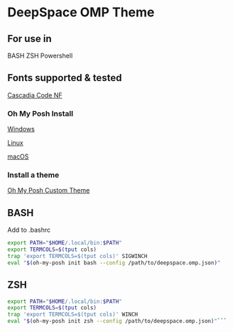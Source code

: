# DeepSpace OMP Theme

## For use in

BASH ZSH Powershell

## Fonts supported & tested

[Cascadia Code NF](https://github.com/ryanoasis/nerd-fonts/releases/download/v3.4.0/CascadiaCode.zip)

### Oh My Posh Install

[Windows](https://ohmyposh.dev/docs/installation/windows)

[Linux](https://ohmyposh.dev/docs/installation/linux)

[macOS](https://ohmyposh.dev/docs/installation/macos)

### Install a theme

[Oh My Posh Custom Theme](https://ohmyposh.dev/docs/installation/customize)

## BASH

Add to .bashrc

```bash
export PATH="$HOME/.local/bin:$PATH"
export TERMCOLS=$(tput cols)
trap 'export TERMCOLS=$(tput cols)' SIGWINCH
eval "$(oh-my-posh init bash --config /path/to/deepspace.omp.json)"
```

## ZSH

```zsh
export PATH="$HOME/.local/bin:$PATH"
export TERMCOLS=$(tput cols)
trap 'export TERMCOLS=$(tput cols)' WINCH
eval "$(oh-my-posh init zsh --config /path/to/deepspace.omp.json)"```
